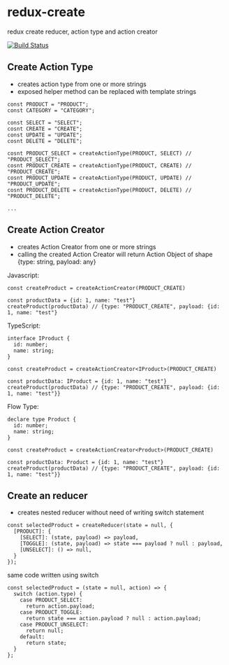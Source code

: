 # redux-create

redux create reducer, action type and action creator

[![Build Status](https://travis-ci.org/marcelmokos/redux-create.svg?branch=master)](https://travis-ci.org/marcelmokos/redux-create)

## Create Action Type

- creates action type from one or more strings
- exposed helper method can be replaced with template strings

```
const PRODUCT = "PRODUCT";
const CATEGORY = "CATEGORY";
 
const SELECT = "SELECT";
cosnt CREATE = "CREATE";
const UPDATE = "UPDATE";
cosnt DELETE = "DELETE";
 
cosnt PRODUCT_SELECT = createActionType(PRODUCT, SELECT) // "PRODUCT_SELECT";
cosnt PRODUCT_CREATE = createActionType(PRODUCT, CREATE) // "PRODUCT_CREATE";
cosnt PRODUCT_UPDATE = createActionType(PRODUCT, UPDATE) // "PRODUCT_UPDATE";
cosnt PRODUCT_DELETE = createActionType(PRODUCT, DELETE) // "PRODUCT_DELETE";

...
```

## Create Action Creator

- creates Action Creator from one or more strings
- calling the created Action Creator will return Action Object of shape {type: string, payload: any}

Javascript:
```
const createProduct = createActionCreator(PRODUCT_CREATE)

const productData = {id: 1, name: "test"}
createProduct(productData) // {type: "PRODUCT_CREATE", payload: {id: 1, name: "test"}
```

TypeScript:
```
interface IProduct {
  id: number;
  name: string;
}
 
const createProduct = createActionCreator<IProduct>(PRODUCT_CREATE)
 
const productData: IProduct = {id: 1, name: "test"}
createProduct(productData) // {type: "PRODUCT_CREATE", payload: {id: 1, name: "test"}}
```

Flow Type: 
```
declare type Product {
  id: number;
  name: string;
}
 
const createProduct = createActionCreator<Product>(PRODUCT_CREATE)

const productData: Product = {id: 1, name: "test"}
createProduct(productData) // {type: "PRODUCT_CREATE", payload: {id: 1, name: "test"}}
```

## Create an reducer

- creates nested reducer without need of writing switch statement

```
const selectedProduct = createReducer(state = null, {
  [PRODUCT]: {
    [SELECT]: (state, payload) => payload,
    [TOGGLE]: (state, payload) => state === payload ? null : payload,
    [UNSELECT]: () => null,
  }
});
```
same code written using switch
```
const selectedProduct = (state = null, action) => {
  switch (action.type) {
    case PRODUCT_SELECT:
      return action.payload;
    case PRODUCT_TOGGLE:
      return state === action.payload ? null : action.payload;
    case PRODUCT_UNSELECT:
      return null;
    default:
      return state;
  }
};
```

